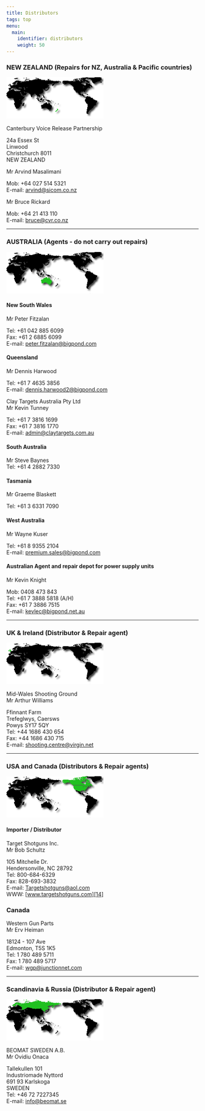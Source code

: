 ```yaml
---
title: Distributors
tags: top
menu: 
  main:
    identifier: distributors
    weight: 50
---
```


###  NEW ZEALAND (Repairs for NZ, Australia & Pacific countries)

  
![NZ Map][1]

Canterbury Voice Release Partnership  

24a Essex St  
Linwood  
Christchurch 8011  
NEW ZEALAND  

Mr Arvind Masalimani  

Mob: +64 027 514 5321  
E-mail: [arvind@sicom.co.nz][2]


Mr Bruce Rickard

Mob: +64 21 413 110  
E-mail: [bruce@cvr.co.nz][3] 
  
---  

### AUSTRALIA (Agents - do not carry out repairs)

  
![Australia Map][4]

#### New South Wales

  
Mr Peter Fitzalan

Tel: +61 042 885 6099  
Fax: +61 2 6885 6099  
E-mail: [peter.fitzalan@bigpond.com][5]

#### Queensland

  
Mr Dennis Harwood

Tel: +61 7 4635 3856  
E-mail: [dennis.harwood2@bigpond.com][6]

Clay Targets Australia Pty Ltd  
Mr Kevin Tunney

Tel: +61 7 3816 1699  
Fax: +61 7 3816 1770  
E-mail: [admin@claytargets.com.au][7]

#### South Australia

  
Mr Steve Baynes  
Tel: +61 4 2882 7330

#### Tasmania

  
Mr Graeme Blaskett

Tel: +61 3 6331 7090  

#### West Australia

  
Mr Wayne Kuser  
  
Tel: +61 8 9355 2104  
E-mail: [premium.sales@bigpond.com][8]

#### Australian Agent and repair depot for power supply units

  
Mr Kevin Knight

Mob: 0408 473 843  
Tel: +61 7 3888 5818 (A/H)  
Fax: +61 7 3886 7515  
E-mail: [kevlec@bigpond.net.au][9]

---  

### UK & Ireland (Distributor & Repair agent)

  
![UK Ireland Map][10]

Mid-Wales Shooting Ground  
Mr Arthur Williams

Ffinnant Farm  
Trefeglwys, Caersws  
Powys SY17 5QY  
Tel: +44 1686 430 654  
Fax: +44 1686 430 715  
E-mail: [shooting.centre@virgin.net][11]

---  

### USA and Canada (Distributors & Repair agents)

  
![USA Map][12]


#### Importer / Distributor

  
Target Shotguns Inc.  
Mr Bob Schultz

105 Mitchelle Dr.  
Hendersonville, NC 28792  
Tel: 800-684-6329  
Fax: 828-693-3832  
E-mail: [Targetshotguns@aol.com][13]  
WWW: [www.targetshotguns.com][14]


### Canada

  
Western Gun Parts  
Mr Erv Heiman

18124 - 107 Ave  
Edmonton, T5S 1K5  
Tel: 1 780 489 5711  
Fax: 1 780 489 5717  
E-mail: [wgp@junctionnet.com][15]  
  
---  

### Scandinavia & Russia (Distributor & Repair agent)

  
![Russia Map][16]

BEOMAT SWEDEN A.B.  
Mr Ovidiu Onaca

Tallekullen 101  
Industriomade Nyttord  
691 93 Karlskoga  
SWEDEN  
Tel: +46 72 7227345  
E-mail: [info@beomat.se][17]


[1]: images/map_nz.gif
[2]: mailto:arvind@sicom.co.nz
[3]: mailto:bruce@cvr.co.nz
[4]: images/map_australia.gif
[5]: mailto:peter.fitzalan@bigpond.com
[6]: mailto:dennis.harwood2@bigpond.com
[7]: mailto:admin@claytargets.com.au
[8]: mailto:premium.sales@bigpond.com
[9]: mailto:kevlec@bigpond.net.au
[10]: images/map_uk_ireland.gif
[11]: mailto:shooting.centre@virgin.net
[12]: images/map_usa_canada.gif
[13]: mailto:Targetshotguns@aol.com
[14]: http://www.targetshotguns.com
[15]: mailto:wgp@junctionnet.com
[16]: images/map_russia.gif
[17]: mailto:info@beomat.se
